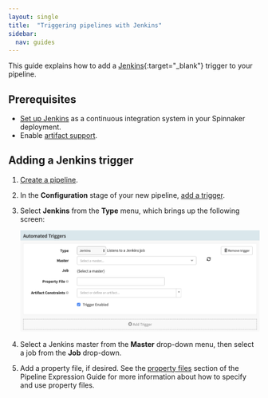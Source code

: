 ```yaml
---
layout: single
title:  "Triggering pipelines with Jenkins"
sidebar:
  nav: guides
---
```




This guide explains how to add a [Jenkins](https://jenkins.io/){:target="\_blank"}
trigger to your pipeline.

## Prerequisites

* [Set up Jenkins](/setup/ci/jenkins/) as a continuous integration system in
    your Spinnaker deployment.
* Enable [artifact support](/reference/artifacts-with-artifactsrewrite//#enabling-artifact-support).  

## Adding a Jenkins trigger

1.  [Create a pipeline](/docs/v1/guides/user/pipeline/managing-pipelines/#create-a-pipeline).
1.  In the **Configuration** stage of your new pipeline,
    [add a trigger](/docs/v1/guides/user/pipeline/managing-pipelines/#add-a-trigger).
1.  Select **Jenkins** from the **Type** menu, which brings up the following
    screen:

    ![](add-trigger.png)

1.  Select a Jenkins master from the **Master** drop-down menu, then select a job from
    the **Job** drop-down.
1.  Add a property file, if desired. See the [property
    files](/docs/v1/guides/user/pipeline/expressions/#property-files) section of the
    Pipeline Expression Guide for more information about how to specify and use
    property files.
